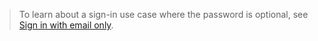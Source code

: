 >
> To learn about a sign-in use case where the password is optional, see [Sign in with email only](/docs/guides/pwd-optional-sign-in-email/java/main/).
